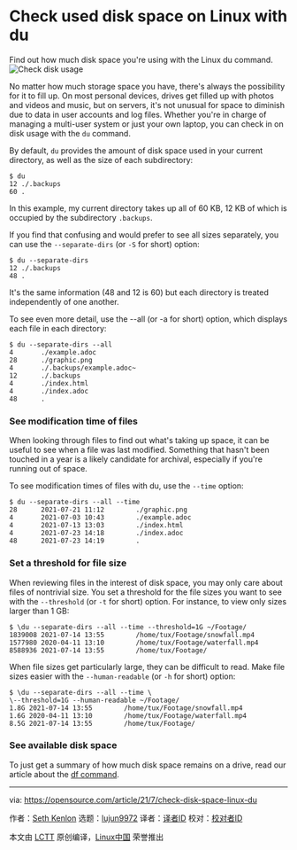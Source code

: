 [#]: subject: (Check used disk space on Linux with du)
[#]: via: (https://opensource.com/article/21/7/check-disk-space-linux-du)
[#]: author: (Seth Kenlon https://opensource.com/users/seth)
[#]: collector: (lujun9972)
[#]: translator: ( )
[#]: reviewer: ( )
[#]: publisher: ( )
[#]: url: ( )

Check used disk space on Linux with du
======
Find out how much disk space you're using with the Linux du command.
![Check disk usage][1]

No matter how much storage space you have, there's always the possibility for it to fill up. On most personal devices, drives get filled up with photos and videos and music, but on servers, it's not unusual for space to diminish due to data in user accounts and log files. Whether you're in charge of managing a multi-user system or just your own laptop, you can check in on disk usage with the `du` command.

By default, `du` provides the amount of disk space used in your current directory, as well as the size of each subdirectory:


```
$ du
12 ./.backups
60 .
```

In this example, my current directory takes up all of 60 KB, 12 KB of which is occupied by the subdirectory `.backups`.

If you find that confusing and would prefer to see all sizes separately, you can use the `--separate-dirs` (or `-S` for short) option:


```
$ du --separate-dirs
12 ./.backups
48 .
```

It's the same information (48 and 12 is 60) but each directory is treated independently of one another.

To see even more detail, use the --all (or -a for short) option, which displays each file in each directory:


```
$ du --separate-dirs --all                
4       ./example.adoc
28      ./graphic.png
4       ./.backups/example.adoc~
12      ./.backups
4       ./index.html
4       ./index.adoc
48      .
```

### See modification time of files

When looking through files to find out what's taking up space, it can be useful to see when a file was last modified. Something that hasn't been touched in a year is a likely candidate for archival, especially if you're running out of space.

To see modification times of files with du, use the `--time` option:


```
$ du --separate-dirs --all --time
28      2021-07-21 11:12        ./graphic.png
4       2021-07-03 10:43        ./example.adoc
4       2021-07-13 13:03        ./index.html
4       2021-07-23 14:18        ./index.adoc
48      2021-07-23 14:19        .
```

### Set a threshold for file size

When reviewing files in the interest of disk space, you may only care about files of nontrivial size. You set a threshold for the file sizes you want to see with the `--threshold` (or `-t` for short) option. For instance, to view only sizes larger than 1 GB:


```
$ \du --separate-dirs --all --time --threshold=1G ~/Footage/
1839008 2021-07-14 13:55        /home/tux/Footage/snowfall.mp4
1577980 2020-04-11 13:10        /home/tux/Footage/waterfall.mp4
8588936 2021-07-14 13:55        /home/tux/Footage/
```

When file sizes get particularly large, they can be difficult to read. Make file sizes easier with the `--human-readable` (or `-h` for short) option:


```
$ \du --separate-dirs --all --time \
\--threshold=1G --human-readable ~/Footage/
1.8G 2021-07-14 13:55        /home/tux/Footage/snowfall.mp4
1.6G 2020-04-11 13:10        /home/tux/Footage/waterfall.mp4
8.5G 2021-07-14 13:55        /home/tux/Footage/
```

### See available disk space

To just get a summary of how much disk space remains on a drive, read our article about the [df command][2].

--------------------------------------------------------------------------------

via: https://opensource.com/article/21/7/check-disk-space-linux-du

作者：[Seth Kenlon][a]
选题：[lujun9972][b]
译者：[译者ID](https://github.com/译者ID)
校对：[校对者ID](https://github.com/校对者ID)

本文由 [LCTT](https://github.com/LCTT/TranslateProject) 原创编译，[Linux中国](https://linux.cn/) 荣誉推出

[a]: https://opensource.com/users/seth
[b]: https://github.com/lujun9972
[1]: https://opensource.com/sites/default/files/styles/image-full-size/public/du-splash.png?itok=nRLlI-5A (Check disk usage)
[2]: https://opensource.com/article/21/7/use-df-check-free-disk-space-linux
